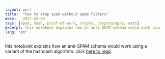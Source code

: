 ```yaml
---
layout: post
title:  "how to stop spam without spam filters"
date:   2017-02-20
tags: [spam, hash, proof-of-work, crypto, cryptography, math]
excerpt: this notebook explains how an anti-SPAM schema would work using a variant of the hashcash algorithm. click <a href="https://odanoburu.github.io/hash-cash">here to read</a>.
lang: "en"
---
```


this notebook explains how an anti-SPAM schema would work using a variant of the hashcash algorithm. click <a href="https://odanoburu.github.io/hash-cash">here to read</a>.